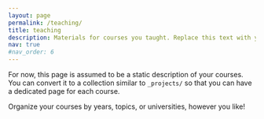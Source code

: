 ```yaml
---
layout: page
permalink: /teaching/
title: teaching
description: Materials for courses you taught. Replace this text with your description.
nav: true
#nav_order: 6
---
```


For now, this page is assumed to be a static description of your courses. You can convert it to a collection similar to `_projects/` so that you can have a dedicated page for each course.

Organize your courses by years, topics, or universities, however you like!

